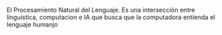 El Procesamiento Natural del Lenguaje. Es una intersección entre linguistica, computacion e IA que busca que la computadora entienda el lenguaje humanjo